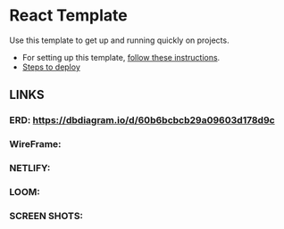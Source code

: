 # React Template

Use this template to get up and running quickly on projects. 
- For setting up this template, [follow these instructions](https://github.com/nss-nightclass-projects/Night-Class-Resources/blob/master/book-4-react/chapters/react-setup.md).
- [Steps to deploy](https://github.com/nss-nightclass-projects/REACT-Deployment-Netlify)

## LINKS
### ERD: https://dbdiagram.io/d/60b6bcbcb29a09603d178d9c

### WireFrame: 

### NETLIFY:

### LOOM: 

### SCREEN SHOTS: 
